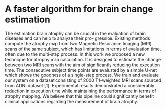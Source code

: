 # A faster algorithm for brain change estimation

The estimation brain atrophy can be crucial in the
evaluation of brain diseases and can help to analyze their pro-
gression. Existing methods compute the atrophy map from two
Magnetic Resonance Imaging (MRI) scans of the same subject,
which has limitations in terms of evaluation time, often due to
the multi-step process. In this work we proposed a new technique
for atrophy map calculation. It is designed to estimate the change
between two MRI scans with the aim of significantly reducing the
execution time. The consecutive subject time points are evaluated
by a simple U-net which shows the goodness of a single-step
process. We train and evaluate our system on a dataset consisting
of 2000 T1-weighted MRI scans sourced from ADNI dataset [1].
Experimental results demonstrated a considerably reduction in
execution time while maintaining the performance in terms of
atrophy mapping. We believe that this pipeline could significantly
benefit clinical applications regarding the measurement of brain
atrophy.
